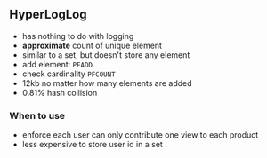 ## HyperLogLog

- has nothing to do with logging
- **approximate** count of unique element
- similar to a set, but doesn't store any element
- add element: `PFADD`
- check cardinality `PFCOUNT`
- 12kb no matter how many elements are added
- 0.81% hash collision

### When to use

- enforce each user can only contribute one view to each product
- less expensive to store user id in a set
